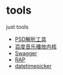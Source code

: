 tools
=====

just tools

* [PSD解析工具](https://github.com/fsiaonma/fsiaonma.blog.com/issues/3)
* [百度音乐播放内核](http://labs.music.baidu.com/muplayer/doc/)
* [Swagger](https://helloreverb.com/developers/swagger)
* [RAP](http://thx.alibaba-inc.com/RAP/)
* [datetimepicker](http://xdsoft.net/jqplugins/datetimepicker/)

